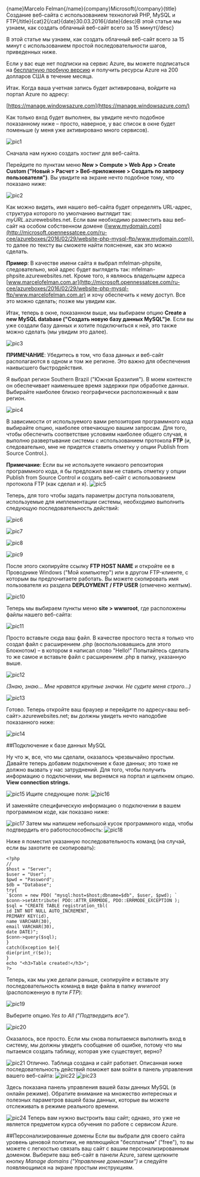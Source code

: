 {name}Marcelo Felman{/name}{company}Microsoft{/company}{title}Создание веб-сайта с использованием технологий PHP, MySQL и FTP{/title}{cat}2{/cat}{date}30.03.2016{/date}{desc}В этой статье мы узнаем, как создать облачный веб-сайт всего за 15 минут{/desc}

В этой статье мы узнаем, как создать облачный веб-сайт всего за 15 минут с использованием простой последовательности шагов, приведенных ниже. 

Если у вас еще нет подписки на сервис Azure, вы можете подписаться на [бесплатную пробную версию](https://bit.ly/Azure_Trial_CEE_RU) и получить ресурсы Azure на 200 долларов США в течение месяца. 

Итак. Когда ваша учетная запись будет активирована, войдите на портал Azure по адресу: 

[https://manage.windowsazure.com](https://manage.windowsazure.com/)

Как только вход будет выполнен, вы увидите нечто подобное показанному ниже – просто, наверное, у вас список в окне будет поменьше (у меня уже активировано много сервисов). 

![pic1](https://c.s-microsoft.com/ru-ru/CMSImages/sitiowebphp_1.png?version=066e0e5f-008d-ad11-b9d3-1b5d60ae5ba3)

Сначала нам нужно создать хостинг для веб-сайта. 

Перейдите по пунктам меню **New > Compute > Web App > Create Custom ("Новый > Расчет > Веб-приложение > Создать по запросу пользователя")**. Вы увидите на экране нечто подобное тому, что показано ниже: 

![pic2](https://c.s-microsoft.com/ru-ru/CMSImages/sitiowebphp_2.png?version=2a15ccfc-9fc4-2982-940c-e985f263632f)

Как можно видеть, имя нашего веб-сайта будет определять URL-адрес, структура которого по умолчанию выглядит так: *myURL*.azurewebsites.net. Если вам необходимо разместить ваш веб-сайт на особом собственном домене ([www.mydomain.com](http://microsoft.opennessatcee.com/ru-cee/azureboxes/2016/02/29/website-php-mysql-ftp/www.mydomain.com)), то далее по тексту вы сможете найти пояснение, как это можно сделать. 

**Пример**: В качестве имени сайта я выбрал mfelman-phpsite, следовательно, мой адрес будет выглядеть так: mfelman-phpsite.azurewebsites.net. Кроме того, я являюсь владельцем адреса [www.marcelofelman.com.ar](http://microsoft.opennessatcee.com/ru-cee/azureboxes/2016/02/29/website-php-mysql-ftp/www.marcelofelman.com.ar) и хочу обеспечить к нему доступ. Все это можно сделать; позже мы увидим как. 

Итак, теперь в окне, показанном выше, мы выбираем опцию **Create a new MySQL database ("Создать новую базу данных MySQL")e**. Если вы уже создали базу данных и хотите подключиться к ней, это также можно сделать (мы увидим это далее). 

![pic3](https://c.s-microsoft.com/ru-ru/CMSImages/sitiowebphp_3.png?version=67afc98b-37a6-60a3-7c4f-63dcea56e272)

**ПРИМЕЧАНИЕ**: Убедитесь в том, что база данных и веб-сайт располагаются в одном и том же регионе. Это важно для обеспечения наивысшего быстродействия. 

Я выбрал регион Southern Brazil ("Южная Бразилия"). В моем контексте он обеспечивает наименьшее время задержки при обработке данных. Выбирайте наиболее близко географически расположенный к вам регион. 

![pic4](https://c.s-microsoft.com/ru-ru/CMSImages/sitiowebphp_4.png?version=d0fc985b-7e24-db7b-fde5-fd797e0835bb)

В зависимости от используемого вами репозитория программного кода выбирайте опцию, наиболее отвечающую вашим запросам. Для того, чтобы обеспечить соответствие условиям наиболее общего случая, я выполню развертывание системы с использованием протокола **FTP** (и, следовательно, мне не придется ставить отметку у опции Publish from Source Control.). 

**Примечание**: Если вы не используете никакого репозитория программного кода, я бы предложил вам не ставить отметку у опции Publish from Source Control и создать веб-сайт с использованием протокола FTP (как сделал и я). 
![pic5](https://c.s-microsoft.com/ru-ru/CMSImages/sitiowebphp_5.png?version=11dbc948-c551-dbff-6385-c555790389b1)

Теперь, для того чтобы задать параметры доступа пользователя, используемые для имплементации системы, необходимо выполнить следующую последовательность действий: 

![pic6](https://c.s-microsoft.com/ru-ru/CMSImages/sitiowebphp_6.png?version=1162c618-f76d-4c6e-a482-132551c7ffbd)

![pic7](https://c.s-microsoft.com/ru-ru/CMSImages/sitiowebphp_7.png?version=935293d9-a23c-e66f-43df-69982a9618ad)

![pic8](https://c.s-microsoft.com/ru-ru/CMSImages/sitiowebphp_8.png?version=86a39406-afb0-d67c-9124-025609fc491f)

![pic9](https://c.s-microsoft.com/ru-ru/CMSImages/sitiowebphp_9.png?version=2ca038e9-cf69-47b7-ca39-7f138eb3098d)


После этого скопируйте ссылку **FTP HOST NAME** и откройте ее в Проводнике Windows ("Мой компьютер") или в другом FTP-клиенте, с которым вы предпочитаете работать. Вы можете скопировать имя пользователя из раздела **DEPLOYMENT / FTP USER** (отмечено желтым). 

![pic10](https://c.s-microsoft.com/ru-ru/CMSImages/sitiowebphp_10.png?version=2ce71a78-e469-dd39-2afd-6d074b0c4357)

Теперь мы выбираем пункты меню **site > wwwroot**, где расположены файлы нашего веб-сайта: 

![pic11](https://c.s-microsoft.com/ru-ru/CMSImages/sitiowebphp_11.png?version=38de0b19-2446-23a9-e4c7-b30d1d730cd8)

Просто вставьте сюда ваш файл. В качестве простого теста я только что создал файл с расширением .php (воспользовавшись для этого Блокнотом) – в котором я написал слово "Hello!" Попытайтесь сделать то же самое и вставьте файл с расширением .php в папку, указанную выше. 

![pic12](https://c.s-microsoft.com/ru-ru/CMSImages/sitiowebphp_12.png?version=f4c8a443-3a82-a68e-d3c5-0582fe45851c)

*(Знаю, знаю... Мне нравятся крупные значки. Не судите меня строго...)*

![pic13](https://c.s-microsoft.com/ru-ru/CMSImages/sitiowebphp_13.png?version=fe233983-6ec9-1ab4-a181-af183dab7f2b)


Готово. Теперь откройте ваш браузер и перейдите по адресу<ваш веб-сайт>.azurewebsites.net; вы должны увидеть нечто наподобие показанного ниже: 

![pic14](https://c.s-microsoft.com/ru-ru/CMSImages/sitiowebphp_14.png?version=6b053adf-c773-5068-d305-489f6a67e035)

##Подключение к базе данных MySQL

Ну что ж, все, что мы сделали, оказалось чрезвычайно простым. Давайте теперь добавим подключение к базе данных; это тоже не должно вызвать у нас затруднений. Для того, чтобы получить информацию о подключении, мы вернемся на портал и щелкнем опцию. 
**View connection strings.** 

![pic15](https://c.s-microsoft.com/ru-ru/CMSImages/sitiowebphp_15.png?version=a2e8356b-d3cc-c173-5336-22d23919455f)
Ищите следующие поля: 
![pic16](https://c.s-microsoft.com/ru-ru/CMSImages/sitiowebphp_16.png?version=5db28d32-3b75-a4a3-e91e-e6ceda4d423e)

И заменяйте специфическую информацию о подключении в вашем программном коде, как показано ниже: 

![pic17](https://c.s-microsoft.com/ru-ru/CMSImages/sitiowebphp_17.png?version=d4c7569c-610d-fa90-76bb-53aa3be44188)
Затем мы напишем небольшой кусок программного кода, чтобы подтвердить его работоспособность: 
![pic18](https://c.s-microsoft.com/ru-ru/CMSImages/sitiowebphp_18.png?version=5490f5bc-491c-0b0d-f41c-5095d55d5f70)

Ниже я поместил указанную последовательность команд (на случай, если вы захотите ее скопировать):

    <?php 
    // 
    $host = "Server"; 
    $user = "User"; 
    $pwd = "Password"; 
    $db = "Database"; 
    try{ 
    `$conn = new PDO( "mysql:host=$host;dbname=$db", $user, $pwd); `
    $conn->setAttribute( PDO::ATTR_ERRMODE, PDO::ERRMODE_EXCEPTION ); 
    $sql = "CREATE TABLE registration_tbl( 
    id INT NOT NULL AUTO_INCREMENT, 
    PRIMARY KEY(id), 
    name VARCHAR(30), 
    email VARCHAR(30), 
    date DATE)"; 
    $conn->query($sql); 
    } 
    catch(Exception $e){ 
    die(print_r($e)); 
    } 
    echo "<h3>Table created!</h3>"; 
    ?>

Теперь, как мы уже делали раньше, скопируйте и вставьте эту последовательность команд в виде файла в папку *wwwroot* (расположенную в пути *FTP*): 

![pic19](https://c.s-microsoft.com/ru-ru/CMSImages/sitiowebphp_19.png?version=adf435b4-7d37-e510-1be9-e965c9108c7f)

Выберите опцию.*Yes to All ("Подтвердить все").* 

![pic20](https://c.s-microsoft.com/ru-ru/CMSImages/sitiowebphp_20.png?version=2b737e4e-3c39-b63c-e8bf-b8a74767f308)

Оказалось, все просто. Если мы снова попытаемся выполнить вход в систему, мы должны увидеть сообщение об ошибке, потому что мы пытаемся создать таблицу, которая уже существует, верно? 

![pic21](https://c.s-microsoft.com/ru-ru/CMSImages/sitiowebphp_21.png?version=a649dcb1-86eb-095a-287e-17431badf75e)
Отлично. Таблица создана и сайт работает. Описанная ниже последовательность действий поможет вам войти в панель управления вашего веб-сайта: 
![pic22](https://c.s-microsoft.com/ru-ru/CMSImages/sitiowebphp_22.png?version=e7e44610-ead6-4fb9-de53-464312b4b1af)
![pic23](https://c.s-microsoft.com/ru-ru/CMSImages/sitiowebphp_23.png?version=fe2aacf9-137d-1e3f-1d68-9a3c922ab1ea)


Здесь показана панель управления вашей базы данных MySQL (в онлайн режиме). Обратите внимание на множество интересных и полезных параметров вашей базы данных, которые вы можете отслеживать в режиме реального времени. 

![pic24](https://c.s-microsoft.com/ru-ru/CMSImages/sitiowebphp_24.png?version=cd355e77-0d68-63d1-6a2d-88d06d55d5ec)
Теперь вам нужно выстроить ваш сайт; однако, это уже не является предметом курса обучения по работе с сервисом Azure. 

##Персонализированные домены
Если вы выбрали для своего сайта уровень ценовой политики, не являющийся "бесплатным" ("free"), то вы можете с легкостью связать ваш сайт с вашим персонализированным доменом. Выберите ваш веб-сайт в панели Azure, затем щелкните кнопку *Manage domains ("Управление доменами")* и следуйте появляющимся на экране простым инструкциям.
